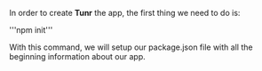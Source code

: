 In order to create **Tunr** the app, the first thing we need to do is:

'''npm init'''

With this command, we will setup our package.json file with all the beginning information about our app.
